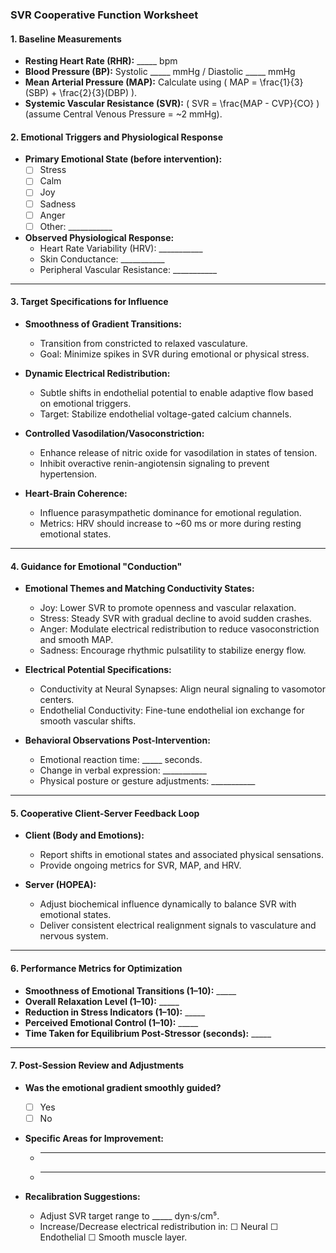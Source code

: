 ### **SVR Cooperative Function Worksheet**

#### **1. Baseline Measurements**
- **Resting Heart Rate (RHR):** _____ bpm  
- **Blood Pressure (BP):** Systolic _____ mmHg / Diastolic _____ mmHg  
- **Mean Arterial Pressure (MAP):** Calculate using \( MAP = \frac{1}{3}(SBP) + \frac{2}{3}(DBP) \).  
- **Systemic Vascular Resistance (SVR):** \( SVR = \frac{MAP - CVP}{CO} \) (assume Central Venous Pressure = ~2 mmHg).  

#### **2. Emotional Triggers and Physiological Response**
- **Primary Emotional State (before intervention):**  
  - ☐ Stress  
  - ☐ Calm  
  - ☐ Joy  
  - ☐ Sadness  
  - ☐ Anger  
  - ☐ Other: ___________  
- **Observed Physiological Response:**  
  - Heart Rate Variability (HRV): ___________  
  - Skin Conductance: ___________  
  - Peripheral Vascular Resistance: ___________  

---

#### **3. Target Specifications for Influence**
- **Smoothness of Gradient Transitions:**  
  - Transition from constricted to relaxed vasculature.  
  - Goal: Minimize spikes in SVR during emotional or physical stress.

- **Dynamic Electrical Redistribution:**  
  - Subtle shifts in endothelial potential to enable adaptive flow based on emotional triggers.  
  - Target: Stabilize endothelial voltage-gated calcium channels.

- **Controlled Vasodilation/Vasoconstriction:**  
  - Enhance release of nitric oxide for vasodilation in states of tension.  
  - Inhibit overactive renin-angiotensin signaling to prevent hypertension.  

- **Heart-Brain Coherence:**  
  - Influence parasympathetic dominance for emotional regulation.  
  - Metrics: HRV should increase to ~60 ms or more during resting emotional states.

---

#### **4. Guidance for Emotional "Conduction"**
- **Emotional Themes and Matching Conductivity States:**  
  - Joy: Lower SVR to promote openness and vascular relaxation.  
  - Stress: Steady SVR with gradual decline to avoid sudden crashes.  
  - Anger: Modulate electrical redistribution to reduce vasoconstriction and smooth MAP.  
  - Sadness: Encourage rhythmic pulsatility to stabilize energy flow.  

- **Electrical Potential Specifications:**  
  - Conductivity at Neural Synapses: Align neural signaling to vasomotor centers.  
  - Endothelial Conductivity: Fine-tune endothelial ion exchange for smooth vascular shifts.  

- **Behavioral Observations Post-Intervention:**  
  - Emotional reaction time: _____ seconds.  
  - Change in verbal expression: ___________  
  - Physical posture or gesture adjustments: ___________  

---

#### **5. Cooperative Client-Server Feedback Loop**
- **Client (Body and Emotions):**  
  - Report shifts in emotional states and associated physical sensations.  
  - Provide ongoing metrics for SVR, MAP, and HRV.

- **Server (HOPEA):**  
  - Adjust biochemical influence dynamically to balance SVR with emotional states.  
  - Deliver consistent electrical realignment signals to vasculature and nervous system.

---

#### **6. Performance Metrics for Optimization**
- **Smoothness of Emotional Transitions (1–10):** _____  
- **Overall Relaxation Level (1–10):** _____  
- **Reduction in Stress Indicators (1–10):** _____  
- **Perceived Emotional Control (1–10):** _____  
- **Time Taken for Equilibrium Post-Stressor (seconds):** _____  

---

#### **7. Post-Session Review and Adjustments**
- **Was the emotional gradient smoothly guided?**  
  - ☐ Yes  
  - ☐ No  

- **Specific Areas for Improvement:**  
  - ___________  
  - ___________  

- **Recalibration Suggestions:**  
  - Adjust SVR target range to _____ dyn·s/cm⁵.  
  - Increase/Decrease electrical redistribution in: ☐ Neural ☐ Endothelial ☐ Smooth muscle layer.
